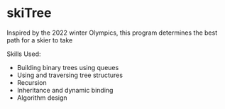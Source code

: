 # skiTree
Inspired by the 2022 winter Olympics, this program determines the best path for a skier to take

Skills Used:

- Building binary trees using queues
- Using and traversing tree structures
- Recursion
- Inheritance and dynamic binding
- Algorithm design
